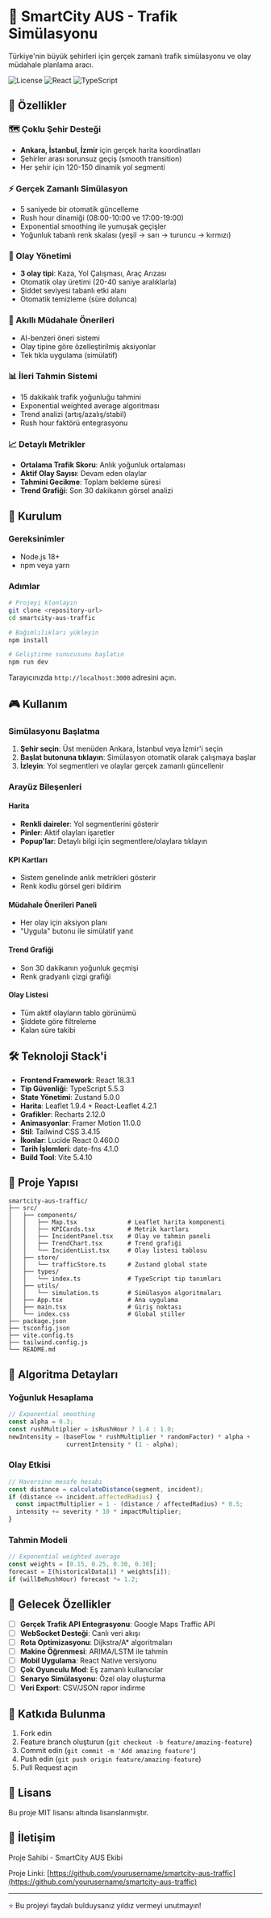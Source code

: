 # 🚦 SmartCity AUS - Trafik Simülasyonu

Türkiye'nin büyük şehirleri için gerçek zamanlı trafik simülasyonu ve olay müdahale planlama aracı.

![License](https://img.shields.io/badge/license-MIT-blue.svg)
![React](https://img.shields.io/badge/React-18.3.1-61dafb.svg)
![TypeScript](https://img.shields.io/badge/TypeScript-5.5.3-3178c6.svg)

## 🌟 Özellikler

### 🗺️ Çoklu Şehir Desteği
- **Ankara, İstanbul, İzmir** için gerçek harita koordinatları
- Şehirler arası sorunsuz geçiş (smooth transition)
- Her şehir için 120-150 dinamik yol segmenti

### ⚡ Gerçek Zamanlı Simülasyon
- 5 saniyede bir otomatik güncelleme
- Rush hour dinamiği (08:00-10:00 ve 17:00-19:00)
- Exponential smoothing ile yumuşak geçişler
- Yoğunluk tabanlı renk skalası (yeşil → sarı → turuncu → kırmızı)

### 🚨 Olay Yönetimi
- **3 olay tipi**: Kaza, Yol Çalışması, Araç Arızası
- Otomatik olay üretimi (20-40 saniye aralıklarla)
- Şiddet seviyesi tabanlı etki alanı
- Otomatik temizleme (süre dolunca)

### 🤖 Akıllı Müdahale Önerileri
- AI-benzeri öneri sistemi
- Olay tipine göre özelleştirilmiş aksiyonlar
- Tek tıkla uygulama (simülatif)

### 📊 İleri Tahmin Sistemi
- 15 dakikalık trafik yoğunluğu tahmini
- Exponential weighted average algoritması
- Trend analizi (artış/azalış/stabil)
- Rush hour faktörü entegrasyonu

### 📈 Detaylı Metrikler
- **Ortalama Trafik Skoru**: Anlık yoğunluk ortalaması
- **Aktif Olay Sayısı**: Devam eden olaylar
- **Tahmini Gecikme**: Toplam bekleme süresi
- **Trend Grafiği**: Son 30 dakikanın görsel analizi

## 🚀 Kurulum

### Gereksinimler
- Node.js 18+ 
- npm veya yarn

### Adımlar

```bash
# Projeyi klonlayın
git clone <repository-url>
cd smartcity-aus-traffic

# Bağımlılıkları yükleyin
npm install

# Geliştirme sunucusunu başlatın
npm run dev
```

Tarayıcınızda `http://localhost:3000` adresini açın.

## 🎮 Kullanım

### Simülasyonu Başlatma
1. **Şehir seçin**: Üst menüden Ankara, İstanbul veya İzmir'i seçin
2. **Başlat butonuna tıklayın**: Simülasyon otomatik olarak çalışmaya başlar
3. **İzleyin**: Yol segmentleri ve olaylar gerçek zamanlı güncellenir

### Arayüz Bileşenleri

#### Harita
- **Renkli daireler**: Yol segmentlerini gösterir
- **Pinler**: Aktif olayları işaretler
- **Popup'lar**: Detaylı bilgi için segmentlere/olaylara tıklayın

#### KPI Kartları
- Sistem genelinde anlık metrikleri gösterir
- Renk kodlu görsel geri bildirim

#### Müdahale Önerileri Paneli
- Her olay için aksiyon planı
- "Uygula" butonu ile simülatif yanıt

#### Trend Grafiği
- Son 30 dakikanın yoğunluk geçmişi
- Renk gradyanlı çizgi grafiği

#### Olay Listesi
- Tüm aktif olayların tablo görünümü
- Şiddete göre filtreleme
- Kalan süre takibi

## 🛠️ Teknoloji Stack'i

- **Frontend Framework**: React 18.3.1
- **Tip Güvenliği**: TypeScript 5.5.3
- **State Yönetimi**: Zustand 5.0.0
- **Harita**: Leaflet 1.9.4 + React-Leaflet 4.2.1
- **Grafikler**: Recharts 2.12.0
- **Animasyonlar**: Framer Motion 11.0.0
- **Stil**: Tailwind CSS 3.4.15
- **İkonlar**: Lucide React 0.460.0
- **Tarih İşlemleri**: date-fns 4.1.0
- **Build Tool**: Vite 5.4.10

## 📁 Proje Yapısı

```
smartcity-aus-traffic/
├── src/
│   ├── components/
│   │   ├── Map.tsx              # Leaflet harita komponenti
│   │   ├── KPICards.tsx         # Metrik kartları
│   │   ├── IncidentPanel.tsx    # Olay ve tahmin paneli
│   │   ├── TrendChart.tsx       # Trend grafiği
│   │   └── IncidentList.tsx     # Olay listesi tablosu
│   ├── store/
│   │   └── trafficStore.ts      # Zustand global state
│   ├── types/
│   │   └── index.ts             # TypeScript tip tanımları
│   ├── utils/
│   │   └── simulation.ts        # Simülasyon algoritmaları
│   ├── App.tsx                  # Ana uygulama
│   ├── main.tsx                 # Giriş noktası
│   └── index.css                # Global stiller
├── package.json
├── tsconfig.json
├── vite.config.ts
├── tailwind.config.js
└── README.md
```

## 🔬 Algoritma Detayları

### Yoğunluk Hesaplama
```typescript
// Exponential smoothing
const alpha = 0.3;
const rushMultiplier = isRushHour ? 1.4 : 1.0;
newIntensity = (baseFlow * rushMultiplier * randomFactor) * alpha + 
                currentIntensity * (1 - alpha);
```

### Olay Etkisi
```typescript
// Haversine mesafe hesabı
const distance = calculateDistance(segment, incident);
if (distance <= incident.affectedRadius) {
  const impactMultiplier = 1 - (distance / affectedRadius) * 0.5;
  intensity += severity * 10 * impactMultiplier;
}
```

### Tahmin Modeli
```typescript
// Exponential weighted average
const weights = [0.15, 0.25, 0.30, 0.30];
forecast = Σ(historicalData[i] * weights[i]);
if (willBeRushHour) forecast *= 1.2;
```

## 🎯 Gelecek Özellikler

- [ ] **Gerçek Trafik API Entegrasyonu**: Google Maps Traffic API
- [ ] **WebSocket Desteği**: Canlı veri akışı
- [ ] **Rota Optimizasyonu**: Dijkstra/A* algoritmaları
- [ ] **Makine Öğrenmesi**: ARIMA/LSTM ile tahmin
- [ ] **Mobil Uygulama**: React Native versiyonu
- [ ] **Çok Oyunculu Mod**: Eş zamanlı kullanıcılar
- [ ] **Senaryo Simülasyonu**: Özel olay oluşturma
- [ ] **Veri Export**: CSV/JSON rapor indirme

## 🤝 Katkıda Bulunma

1. Fork edin
2. Feature branch oluşturun (`git checkout -b feature/amazing-feature`)
3. Commit edin (`git commit -m 'Add amazing feature'`)
4. Push edin (`git push origin feature/amazing-feature`)
5. Pull Request açın

## 📄 Lisans

Bu proje MIT lisansı altında lisanslanmıştır.

## 👥 İletişim

Proje Sahibi - SmartCity AUS Ekibi

Proje Linki: [https://github.com/yourusername/smartcity-aus-traffic](https://github.com/yourusername/smartcity-aus-traffic)

---

⭐ Bu projeyi faydalı bulduysanız yıldız vermeyi unutmayın!

